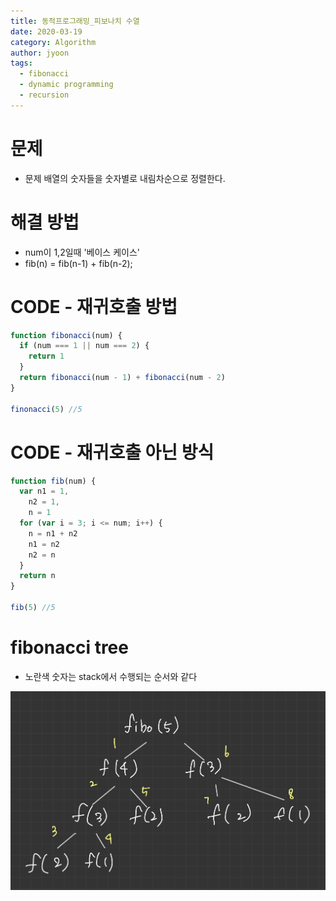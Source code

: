 ```yaml
---
title: 동적프로그래밍_피보나치 수열
date: 2020-03-19
category: Algorithm
author: jyoon
tags:
  - fibonacci
  - dynamic programming
  - recursion
---
```


# 문제

- 문제 배열의 숫자들을 숫자별로 내림차순으로 정렬한다.

# 해결 방법

- num이 1,2일때 '베이스 케이스'
- fib(n) = fib(n-1) + fib(n-2);

# CODE - 재귀호출 방법

```js
function fibonacci(num) {
  if (num === 1 || num === 2) {
    return 1
  }
  return fibonacci(num - 1) + fibonacci(num - 2)
}

finonacci(5) //5
```

# CODE - 재귀호출 아닌 방식

```js
function fib(num) {
  var n1 = 1,
    n2 = 1,
    n = 1
  for (var i = 3; i <= num; i++) {
    n = n1 + n2
    n1 = n2
    n2 = n
  }
  return n
}

fib(5) //5
```

# fibonacci tree
- 노란색 숫자는 stack에서 수행되는 순서와 같다

![](./fibonacciTree.jpg)

